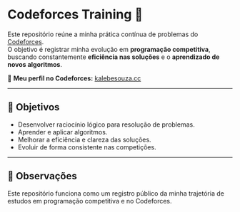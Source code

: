 # Codeforces Training 🚀

Este repositório reúne a minha prática contínua de problemas do [Codeforces](https://codeforces.com/).  
O objetivo é registrar minha evolução em **programação competitiva**, buscando constantemente **eficiência nas soluções** e o **aprendizado de novos algoritmos**.

🔗 **Meu perfil no Codeforces:** [kalebesouza.cc](https://codeforces.com/profile/kalebesouza.cc)

---

## 🎯 Objetivos
- Desenvolver raciocínio lógico para resolução de problemas.  
- Aprender e aplicar algoritmos.  
- Melhorar a eficiência e clareza das soluções.  
- Evoluir de forma consistente nas competições.  

---

## 📌 Observações
Este repositório funciona como um registro público da minha trajetória de estudos em programação competitiva e no Codeforces.  
